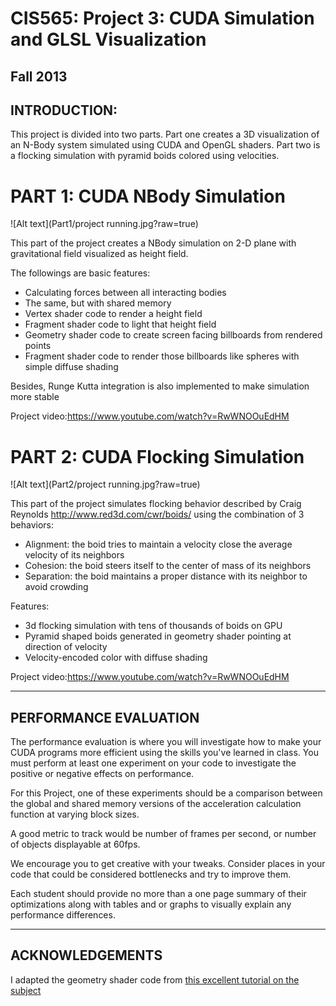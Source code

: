 CIS565: Project 3: CUDA Simulation and GLSL Visualization
===
Fall 2013
---
INTRODUCTION:
---

This project is divided into two parts. Part one creates a 3D visualization of an N-Body system 
simulated using CUDA and OpenGL shaders. Part two is a flocking simulation with pyramid boids colored using velocities.

PART 1: CUDA NBody Simulation
===

![Alt text](Part1/project running.jpg?raw=true)

This part of the project creates a NBody simulation on 2-D plane with gravitational field visualized as height field.

The followings are basic features:

 *  Calculating forces between all interacting bodies
 *  The same, but with shared memory
 *  Vertex shader code to render a height field
 *  Fragment shader code to light that height field
 *  Geometry shader code to create screen facing billboards from rendered points
 *  Fragment shader code to render those billboards like spheres with simple diffuse shading

Besides, Runge Kutta integration is also implemented to make simulation more stable

Project video:https://www.youtube.com/watch?v=RwWNOOuEdHM


PART 2: CUDA Flocking Simulation
===
![Alt text](Part2/project running.jpg?raw=true)

This part of the project simulates flocking behavior described by Craig Reynolds http://www.red3d.com/cwr/boids/ using the combination of 3 behaviors:

* Alignment: the boid tries to maintain a velocity close the average velocity of its neighbors
* Cohesion: the boid steers itself to the center of mass of its neighbors
* Separation: the boid maintains a proper distance with its neighbor to avoid crowding

Features:

* 3d flocking simulation with tens of thousands of boids on GPU
* Pyramid shaped boids generated in geometry shader pointing at direction of velocity
* Velocity-encoded color with diffuse shading

Project video:https://www.youtube.com/watch?v=RwWNOOuEdHM



---
PERFORMANCE EVALUATION
---
The performance evaluation is where you will investigate how to make your CUDA
programs more efficient using the skills you've learned in class. You must
perform at least one experiment on your code to investigate the positive or
negative effects on performance. 

For this Project, one of these experiments should be a comparison between the 
global and shared memory versions of the acceleration calculation function at
varying block sizes.

A good metric to track would be number of frames per second, 
or number of objects displayable at 60fps.

We encourage you to get creative with your tweaks. Consider places in your code
that could be considered bottlenecks and try to improve them. 

Each student should provide no more than a one page summary of their
optimizations along with tables and or graphs to visually explain any
performance differences.

---
ACKNOWLEDGEMENTS
---
I adapted the geometry shader code from [this excellent tutorial on the subject](http://ogldev.atspace.co.uk/www/tutorial27/tutorial27.html)
